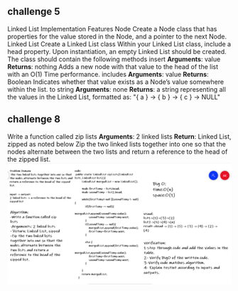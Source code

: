 
## challenge 5 
Linked List Implementation
Features
Node
Create a Node class that has properties for the value stored in the Node, and a pointer to the next Node.
Linked List
Create a Linked List class
Within your Linked List class, include a head property.
Upon instantiation, an empty Linked List should be created.
The class should contain the following methods
insert
**Arguments**: value
**Returns**: nothing
Adds a new node with that value to the head of the list with an O(1) Time performance.
includes
**Arguments**: value
**Returns**: Boolean
Indicates whether that value exists as a Node’s value somewhere within the list.
to string
**Arguments**: none
**Returns**: a string representing all the values in the Linked List, formatted as:
"{ a } -> { b } -> { c } -> NULL"

## challenge 8
Write a function called zip lists
**Arguments**: 2 linked lists
**Return**: Linked List, zipped as noted below
Zip the two linked lists together into one so that the nodes alternate between the two lists and return a reference to the head of the zipped list.
![Zip-the-two-linked-lists](code8.PNG)